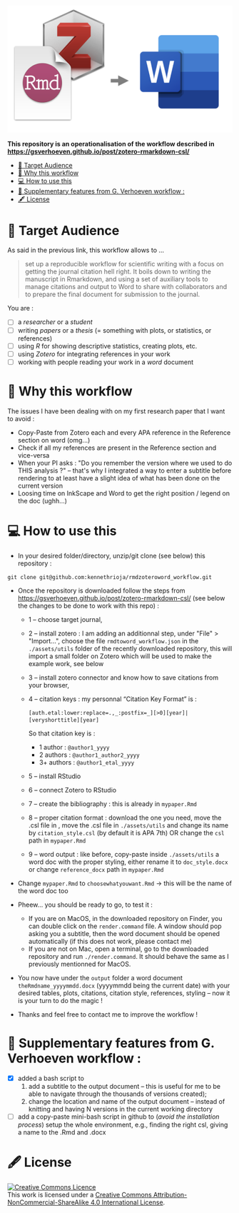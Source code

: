 <p align="center">
  <img src="./assets/utils/rmdtoword.png">
</p>

**This repository is an operationalisation of the workflow described in https://gsverhoeven.github.io/post/zotero-rmarkdown-csl/**

<!-- TOC start (generated with https://github.com/derlin/bitdowntoc) -->

- [📍 Target Audience](#-target-audience)
- [🤔 Why this workflow ](#-why-this-workflow)
- [💻 How to use this](#-how-to-use-this)
- [🥥 Supplementary features from G. Verhoeven workflow :](#-supplementary-features-from-g-verhoeven-workflow-)
- [🖋 License](#-license)

<!-- TOC end -->

# 📍 Target Audience

As said in the previous link, this workflow allows to ...

> set up a reproducible workflow for scientific writing with a focus on getting the journal citation hell right. It boils down to writing the manuscript in Rmarkdown, and using a set of auxiliary tools to manage citations and output to Word to share with collaborators and to prepare the final document for submission to the journal.

You are : 
- [ ] a *researcher* or a *student*
- [ ] writing *papers* or a *thesis* (= something with plots, or statistics, or references)
- [ ] using *R* for showing descriptive statistics, creating plots, etc.
- [ ] using *Zotero* for integrating references in your work
- [ ] working with people reading your work in a *word* document

# 🤔 Why this workflow 

The issues I have been dealing with on my first research paper that I want to avoid :

- Copy-Paste from Zotero each and every APA reference in the Reference section on word (omg...)
- Check if all my references are present in the Reference section and vice-versa
- When your PI asks : "Do you remember the version where we used to do THIS analysis ?" – that's why I integrated a way to enter a subtitle before rendering to at least have a slight idea of what has been done on the current version
- Loosing time on InkScape and Word to get the right position / legend on the doc (ughh...)

# 💻 How to use this

- In your desired folder/directory, unzip/git clone (see below) this repository :

```
git clone git@github.com:kennethrioja/rmdzoteroword_workflow.git
```

- Once the repository is downloaded follow the steps from https://gsverhoeven.github.io/post/zotero-rmarkdown-csl/ (see below the changes to be done to work with this repo) :
	- 1 – choose target journal,
	- 2 – install zotero : I am adding an additionnal step, under "File" > "Import...", choose the file `rmdtoword_workflow.json` in the `./assets/utils` folder of the recently downloaded repository, this will import a small folder on Zotero which will be used to make the example work, see below
	- 3 – install zotero connector and know how to save citations from your browser,
	- 4 – citation keys : my personnal “Citation Key Format” is :
 
		```
		[auth.etal:lower:replace=.,_:postfix=_][>0][year]|[veryshorttitle][year]
		```
		So that citation key is :
		- 1 author : `@author1_yyyy`
		- 2 authors : `@author1_author2_yyyy`
		- 3+ authors : `@author1_etal_yyyy`

	- 5 – install RStudio
	- 6 – connect Zotero to RStudio
	- 7 – create the bibliography : this is already in `mypaper.Rmd`
	- 8 – proper citation format : download the one you need, move the .csl file in , move the .csl file in `./assets/utils` and change its name by `citation_style.csl` (by default it is APA 7th) OR change the `csl` path in `mypaper.Rmd`
	- 9 – word output : like before, copy-paste inside `./assets/utils` a word doc with the proper styling, either rename it to `doc_style.docx` or change `reference_docx` path in `mypaper.Rmd`

- Change `mypaper.Rmd` to `choosewhatyouwant.Rmd` -> this will be the name of the word doc too 

- Pheew... you should be ready to go, to test it :
	- If you are on MacOS, in the downloaded repository on Finder, you can double click on the `render.command` file. A window should pop asking you a subtitle, then the word document should be opened automatically (if this does not work, please contact me)
	- If you are not on Mac, open a terminal, go to the downloaded repository and run `./render.command`. It should behave the same as I previously mentionned for MacOS.

- You now have under the `output` folder a word document `theRmdname_yyyymmdd.docx` (yyyymmdd being the current date) with your desired tables, plots, citations, citation style, references, styling – now it is your turn to do the magic !

- Thanks and feel free to contact me to improve the workflow !

# 🥥 Supplementary features from G. Verhoeven workflow :
- [x] added a bash script to
	1. add a subtitle to the output document – this is useful for me to be able to navigate through the thousands of versions created);
	2. change the location and name of the output document – instead of knitting and having N versions in the current working directory
- [ ] add a copy-paste mini-bash script in github to (*avoid the installation process*) setup the whole environment, e.g., finding the right csl, giving a name to the .Rmd and .docx

# 🖋 License

<a rel="license" href="http://creativecommons.org/licenses/by-nc-sa/4.0/"><img alt="Creative Commons Licence" style="border-width:0" src="https://i.creativecommons.org/l/by-nc-sa/4.0/88x31.png" /></a><br />This work is licensed under a <a rel="license" href="http://creativecommons.org/licenses/by-nc-sa/4.0/">Creative Commons Attribution-NonCommercial-ShareAlike 4.0 International License</a>.
